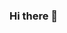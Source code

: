 ### Hi there 👋

<!--
**anfaas1618/anfaas1618** is a ✨ _special_ ✨ repository because its `README.md` (this file) appears on your GitHub profile.
<img src="https://upload.wikimedia.org/wikipedia/commons/thumb/3/34/Android_Studio_icon.svg/1024px-Android_Studio_icon.svg.png">
Here are some ideas to get you started:

- 🔭 I’m currently working on ...android app big eater 
- 🌱 I’m currently learning ... kotlin
- 👯 I’m looking to collaborate on ...android projects
- 🤔 I’m looking for help with ...
- 💬 Ask me about ...
- 📫 How to reach me: ...
- 😄 Pronouns: ...
- ⚡ Fun fact: ...
-->
